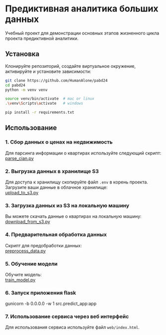 # Предиктивная аналитика больших данных

Учебный проект для демонстрации основных этапов жизненного цикла проекта предиктивной аналитики.  

## Установка 

Клонируйте репозиторий, создайте виртуальное окружение, активируйте и установите зависимости:  

```sh
git clone https://github.com/HumanAlone/pabd24
cd pabd24
python -m venv venv

source venv/bin/activate  # mac or linux
.\venv\Scripts\activate   # windows

pip install -r requirements.txt
```

## Использование

### 1. Сбор данных о ценах на недвижимость 
Для парсинга информации о квартирах используйте следующий скрипт:  
[parse_cian.py](src/parse_cian.py)

### 2. Выгрузка данных в хранилище S3 
Для доступа к хранилищу скопируйте файл `.env` в корень проекта.  
Загрузите ваши данные в облачное хранилище:  
[upload_to_s3.py](upload_to_s3.py)

### 3. Загрузка данных из S3 на локальную машину  
Вы можете скачать данные о квартирах на локальную машину:  
[download_from_s3.py](download_from_s3.py)

### 4. Предварительная обработка данных
Скрипт для предобработки данных:  
[preprocess_data.py](preprocess_data.py)

### 5. Обучение модели 
Обучите модель:  
[train_model.py](train_model.py)

### 6. Запуск приложения flask 
gunicorn -b 0.0.0.0 -w 1 src.predict_app:app

### 7. Использование сервиса через веб интерфейс 
Для использования сервиса используйте файл `web/index.html`.
